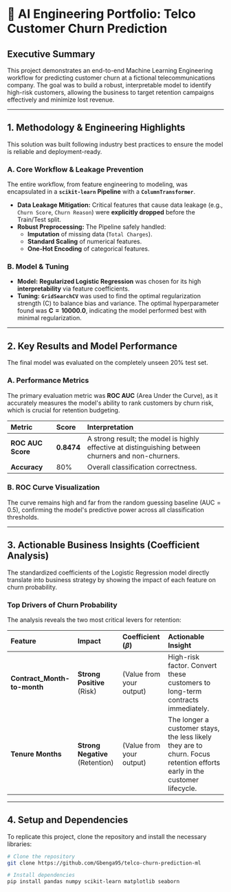 # 🚀 AI Engineering Portfolio: Telco Customer Churn Prediction

## Executive Summary

This project demonstrates an end-to-end Machine Learning Engineering workflow for predicting customer churn at a fictional telecommunications company. The goal was to build a robust, interpretable model to identify high-risk customers, allowing the business to target retention campaigns effectively and minimize lost revenue.

---

## 1. Methodology & Engineering Highlights

This solution was built following industry best practices to ensure the model is reliable and deployment-ready.

### A. Core Workflow & Leakage Prevention
The entire workflow, from feature engineering to modeling, was encapsulated in a **`scikit-learn` Pipeline** with a **`ColumnTransformer`**.

* **Data Leakage Mitigation:** Critical features that cause data leakage (e.g., `Churn Score`, `Churn Reason`) were **explicitly dropped** before the $\text{Train/Test}$ split.
* **Robust Preprocessing:** The Pipeline safely handled:
    * **Imputation** of missing data (`Total Charges`).
    * **Standard Scaling** of numerical features.
    * **One-Hot Encoding** of categorical features.

### B. Model & Tuning
* **Model:** **Regularized Logistic Regression** was chosen for its high **interpretability** via feature coefficients.
* **Tuning:** **`GridSearchCV`** was used to find the optimal regularization strength ($\text{C}$) to balance bias and variance. The optimal hyperparameter found was **$\text{C} = 10000.0$**, indicating the model performed best with minimal regularization.

---

## 2. Key Results and Model Performance

The final model was evaluated on the completely unseen $20\%$ test set.

### A. Performance Metrics
The primary evaluation metric was **$\text{ROC AUC}$** (Area Under the Curve), as it accurately measures the model's ability to rank customers by churn risk, which is crucial for retention budgeting.

| Metric | Score | Interpretation |
| :--- | :--- | :--- |
| **ROC AUC Score** | $\mathbf{0.8474}$ | A strong result; the model is highly effective at distinguishing between churners and non-churners. |
| **Accuracy** | $80\%$ | Overall classification correctness. |

### B. ROC Curve Visualization
The curve remains high and far from the random guessing baseline ($\text{AUC}=0.5$), confirming the model's predictive power across all classification thresholds.






---

## 3. Actionable Business Insights (Coefficient Analysis)

The standardized coefficients of the Logistic Regression model directly translate into business strategy by showing the impact of each feature on churn probability.

### Top Drivers of Churn Probability

The analysis reveals the two most critical levers for retention:

| Feature | Impact | Coefficient ($\beta$) | Actionable Insight |
| :--- | :--- | :--- | :--- |
| **Contract\_Month-to-month** | **Strong Positive** (Risk) | (Value from your output) | High-risk factor. Convert these customers to long-term contracts immediately. |
| **Tenure Months** | **Strong Negative** (Retention) | (Value from your output) | The longer a customer stays, the less likely they are to churn. Focus retention efforts early in the customer lifecycle. |



---

## 4. Setup and Dependencies

To replicate this project, clone the repository and install the necessary libraries:

```bash
# Clone the repository
git clone https://github.com/Gbenga95/telco-churn-prediction-ml

# Install dependencies
pip install pandas numpy scikit-learn matplotlib seaborn

